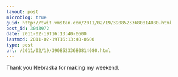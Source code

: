 ```yaml
---
layout: post
microblog: true
guid: http://twit.vmstan.com/2011/02/19/39085233680814080.html
post_id: 3043972
date: 2011-02-19T16:13:40-0600
lastmod: 2011-02-19T16:13:40-0600
type: post
url: /2011/02/19/39085233680814080.html
---
```

Thank you Nebraska for making my weekend.
